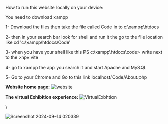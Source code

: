 
How to run this website locally on your device:

You need to download xampp 

1- Download the files then take the file called Code in to 
c:\xampp\htdocs 

2- then in your search bar look for shell and run it the go to the file location like cd 'c:\xampp\htdocs\Code' 

3- when you have your shell like this PS c:\xampp\htdocs\code>
write next to the >npx vite

4- go to xampp the app you search it and start Apache and MySQL 

5- Go to your Chrome and Go to this link localhost/Code/About.php

**Website home page:**
![website](https://github.com/user-attachments/assets/6d390427-4f0a-486c-9fc6-8d603b266aad)


**The virtual Exhibition experience:**
![VirtualExbhtion](https://github.com/user-attachments/assets/53a09c41-7f62-456d-96c1-6eee40711087)

\

![Screenshot 2024-09-14 020339](https://github.com/user-attachments/assets/91eb5af7-a8b9-4d46-8821-57198bcd4611)






